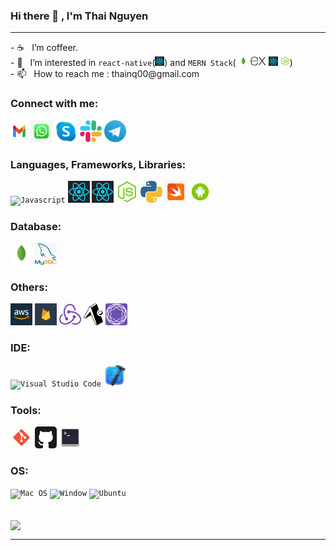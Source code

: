 ### Hi there 👋 , I'm Thai Nguyen

<hr/>
- ☕️ &nbsp I’m coffeer.<br/>
- 👀 &nbsp I’m interested in <code>react-native</code>(<code><img height="15" title="Javascript" src="https://raw.githubusercontent.com/thainquet/thainquet/main/language/react.png"></code>) and <code>MERN Stack</code>(
<code><img height="15" title="MongoDB" src="https://raw.githubusercontent.com/thainquet/thainquet/main/db/mongodb.png"></code>
<code><img height="15" title="ExpressJS" src="https://raw.githubusercontent.com/thainquet/thainquet/main/language/express.png"></code>
<code><img height="15" title="ReactJS" src="https://raw.githubusercontent.com/thainquet/thainquet/main/language/react.png"></code>
<code><img height="15" title="NodeJS" src="https://raw.githubusercontent.com/thainquet/thainquet/main/language/nodejs.png"></code>)<br/>
- 📫 &nbsp How to reach me : thainq00@gmail.com<br/>

### Connect with me:

<code>[<img height="35" alt="thainq00@gmail.com | Gmail" width="28px" src="https://raw.githubusercontent.com/edent/SuperTinyIcons/master/images/svg/gmail.svg">][gmail]</code>
<code><img height="35" title="Whatsapp" src="https://raw.githubusercontent.com/thainquet/thainquet/main/contact/whatsapp.png"></code>
<code><img height="35" title="Skype" src="https://raw.githubusercontent.com/thainquet/thainquet/main/contact/skype.png"></code>
<code><img height="35" title="Slack" src="https://raw.githubusercontent.com/thainquet/thainquet/main/contact/slack.png"></code>
<code><img height="35" title="Telegram" src="https://raw.githubusercontent.com/thainquet/thainquet/main/contact/telegram.png"></code>
<br/>

### Languages, Frameworks, Libraries:

<code><img height="35" title="Javascript" src="https://camo.githubusercontent.com/9496882abd182958bcea4238ab44f7eb8928d7a4144c150f18f6c55ceb9b4490/68747470733a2f2f6564656e742e6769746875622e696f2f537570657254696e7949636f6e732f696d616765732f7376672f6a6176617363726970742e737667"></code>
<code><img height="35" title="TypeScript" src="https://raw.githubusercontent.com/thainquet/thainquet/main/language/react.png"></code>
<code><img height="35" title="ReactJs/React Native" src="https://raw.githubusercontent.com/thainquet/thainquet/main/language/react.png"></code>
<code><img height="35" title="NodeJs" src="https://raw.githubusercontent.com/thainquet/thainquet/main/language/nodejs.png"></code>
<code><img height="35" title="Python" src="https://raw.githubusercontent.com/thainquet/thainquet/main/language/python.png"></code>
<code><img height="35" title="Swift" src="https://raw.githubusercontent.com/thainquet/thainquet/main/language/swift.png"></code>
<code><img height="35" title="Android" src="https://raw.githubusercontent.com/thainquet/thainquet/main/language/android.png"></code>

### Database:

<code><img height="35" title="MongoDB" src="https://raw.githubusercontent.com/thainquet/thainquet/main/db/mongodb.png"></code>
<code><img height="35" title="Mysql" src="https://raw.githubusercontent.com/thainquet/thainquet/main/db/mysql.png"></code>

### Others:

<code><img height="35" title="AWS" src="https://raw.githubusercontent.com/thainquet/thainquet/main/other/aws.png"></code>
<code><img height="35" title="Firebase" src="https://raw.githubusercontent.com/thainquet/thainquet/main/other/firebase.png"></code>
<code><img height="35" title="Redux" src="https://raw.githubusercontent.com/thainquet/thainquet/main/other/redux.png"></code>
<code><img height="35" title="Expo" src="https://raw.githubusercontent.com/thainquet/thainquet/main/other/expo.png"></code>
<code><img height="35" title="React Navigation" src="https://raw.githubusercontent.com/thainquet/thainquet/main/other/reactnavigation.png"></code>

### IDE:

<code><img height="35" title="Visual Studio Code" src="https://img.icons8.com/color/48/000000/visual-studio-code-2019.png"></code>
<code><img height="35" title="Xcode" src="https://raw.githubusercontent.com/thainquet/thainquet/main/ide/xcode.png"></code>

### Tools:

<code><img height="35" title="Git" src="https://raw.githubusercontent.com/edent/SuperTinyIcons/master/images/svg/git.svg"></code>
<code><img height="35" title="Github" src="https://raw.githubusercontent.com/edent/SuperTinyIcons/master/images/svg/github.svg"></code>
<code><img height="35" title="Terminal" src="https://raw.githubusercontent.com/thainquet/thainquet/main/tool/terminal.png"></code>

### OS:

<code><img height="35" title="Mac OS" src="https://camo.githubusercontent.com/73bd7cb04728a3ba23bd6aa6740f7c8b585df12db44f4492ec46fc8e30b2115f/68747470733a2f2f6564656e742e6769746875622e696f2f537570657254696e7949636f6e732f696d616765732f7376672f6d61636f732e737667"></code>
<code><img height="35" title="Window" src="https://camo.githubusercontent.com/05eece38536aac5c8437e2cb46362e545443a80922c5e28463530726a6d186ac/68747470733a2f2f6564656e742e6769746875622e696f2f537570657254696e7949636f6e732f696d616765732f7376672f77696e646f77732e737667"></code>
<code><img height="35" title="Ubuntu" src="https://camo.githubusercontent.com/c100a44b540f6bcea3f7bae169d5f75b44e8994a83deeaf2e9b7e7f9523c8bd3/68747470733a2f2f6564656e742e6769746875622e696f2f537570657254696e7949636f6e732f696d616765732f7376672f7562756e74752e737667"></code>

<br/>

<a href="https://github.com/thainquet">
  <img align="center" src="https://github-readme-stats.vercel.app/api/top-langs/?username=thainquet&layout=compact&theme=material-palenight" />
</a>

<hr/>

[gmail]: mailto:thainq00@gmail.com
